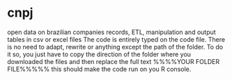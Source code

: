 # cnpj
open data on brazilian companies records, ETL, manipulation and output tables in csv or excel files
The code is entirely typed on the code file. There is no need to adapt, rewrite or anything except the path of the folder.
To do it so, you just have to copy the direction of the folder where you downloaded the files and then replace the full text
%%%%YOUR FOLDER FILE%%%%% this should make the code run on you R console.
